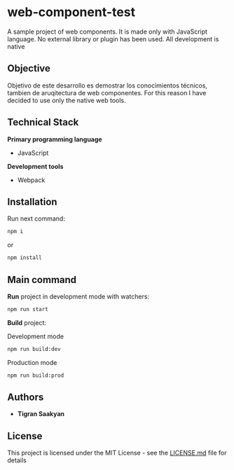 # web-component-test
A sample project of web components. It is made only with JavaScript language. No external library or plugin has been used. All development is native

## Objective

Objetivo de este desarrollo es demostrar los conocimientos técnicos, tambien de aruqitectura de web componentes. For this reason I have decided to use only the native web tools.

## Technical Stack

**Primary programming language** 
* JavaScript

**Development tools** 
* Webpack

## Installation

Run next command:

```bash
npm i
```

or

```bash
npm install
```

## Main command

**Run** project in development mode with watchers:

```bash
npm run start
```

**Build** project:

Development mode 
```bash
npm run build:dev
```

Production mode
```bash
npm run build:prod
```

## Authors

* **Tigran Saakyan**

## License

This project is licensed under the MIT License - see the [LICENSE.md](LICENSE.md) file for details
